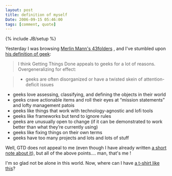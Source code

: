 ```yaml
---
layout: post
title: definition of myself
Date: 2006-09-15 05:46:00
tags: [comment, quote]
---
```

{% include JB/setup %} 

Yesterday I was browsing [Merlin Mann's 43folders](http://www.43folders.com/) , and I've stumbled upon [his definition of geek](http://www.43folders.com/2004/09/08/getting-started-with-getting-things-done/):  


> I think Getting Things Done appeals to geeks for a lot of reasons. Overgeneralizing for effect:  

> * geeks are often disorganized or have a twisted skein of attention-deficit issues  
* geeks love assessing, classifying, and defining the objects in their world
* geeks crave actionable items and roll their eyes at “mission statements” and lofty management patois
* geeks like things that work with technology-agnostic and lofi tools
* geeks like frameworks but tend to ignore rules  
* geeks are unusually open to change (if it can be demonstrated to work better than what they’re currently using)  
* geeks like fixing things on their own terms  
* geeks have too many projects and lots and lots of stuff  
  
  
Well, GTD does not appeal to me (even though I have already written [a short note about it](http://aadm.calepin.co/italian-gtd.html)), but all of the above points.... man, that's me !  

I'm so glad not be alone in this world. Now, where can I have [a t-shirt like this](http://xkcd.com/c23.html)? 
